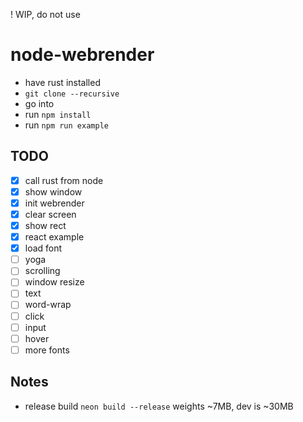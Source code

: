 ! WIP, do not use

# node-webrender

- have rust installed
- `git clone --recursive`
- go into
- run `npm install`
- run `npm run example`


## TODO

- [x] call rust from node
- [x] show window
- [x] init webrender
- [x] clear screen
- [x] show rect
- [x] react example
- [x] load font
- [ ] yoga
- [ ] scrolling
- [ ] window resize
- [ ] text
- [ ] word-wrap
- [ ] click
- [ ] input
- [ ] hover
- [ ] more fonts

## Notes
- release build `neon build --release` weights ~7MB, dev is ~30MB
